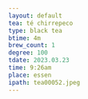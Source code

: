 ```yaml
---
layout: default
tea: té chirrepeco
type: black tea
btime: 4m
brew_count: 1
degree: 100
tdate: 2023.03.23
time: 9:26am
place: essen
ipath: tea00052.jpeg
---
```

